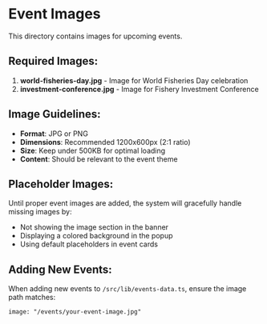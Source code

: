 # Event Images

This directory contains images for upcoming events.

## Required Images:

1. **world-fisheries-day.jpg** - Image for World Fisheries Day celebration
2. **investment-conference.jpg** - Image for Fishery Investment Conference

## Image Guidelines:

- **Format**: JPG or PNG
- **Dimensions**: Recommended 1200x600px (2:1 ratio)
- **Size**: Keep under 500KB for optimal loading
- **Content**: Should be relevant to the event theme

## Placeholder Images:

Until proper event images are added, the system will gracefully handle missing images by:
- Not showing the image section in the banner
- Displaying a colored background in the popup
- Using default placeholders in event cards

## Adding New Events:

When adding new events to `/src/lib/events-data.ts`, ensure the image path matches:
```
image: "/events/your-event-image.jpg"
```
